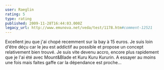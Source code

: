 ```yaml
---
user: Raeglin
rating: 5
type: rating
published: 2009-11-28T16:44:03.000Z
legacy_url: http://www.emunova.net/veda/test/1178.htm#comment-12521
---
```

Excellent jeu que j'ai chopé recemment sur la bay à 15 euros. Je suis loin d'être déçu car le jeu est addictif au possible et propose un concept relativement bien trouvé. Je suis vite devenu accro, encore plus rapidement que je l'ai été avec Mount&Blade et Kuru Kuru Kururin.
A essayer au moins une fois mais faites gaffe car la dépendance est proche...